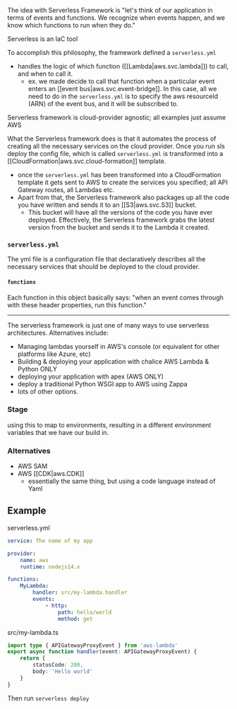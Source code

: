 
The idea with Serverless Framework is "let's think of our application in terms of events and functions. We recognize when events happen, and we know which functions to run when they do."

Serverless is an IaC tool

To accomplish this philosophy, the framework defined a `serverless.yml`
- handles the logic of which function ([[Lambda|aws.svc.lambda]]) to call, and when to call it.
	- ex. we made decide to call that function when a particular event enters an [[event bus|aws.svc.event-bridge]]. In this case, all we need to do in the `serverless.yml` is to specify the aws resourceId (ARN) of the event bus, and it will be subscribed to.

Serverless framework is cloud-provider agnostic; all examples just assume AWS

What the Serverless framework does is that it automates the process of creating all the necessary services on the cloud provider. Once you run sls deploy the config file, which is called `serverless.yml` is transformed into a [[CloudFormation|aws.svc.cloud-formation]] template.
- once the `serverless.yml` has been transformed into a CloudFormation template it gets sent to AWS to create the services you specified; all API Gateway routes, all Lambdas etc.
- Apart from that, the Serverless framework also packages up all the code you have written and sends it to an [[S3|aws.svc.S3]] bucket.
	- This bucket will have all the versions of the code you have ever deployed. Effectively, the Serverless framework grabs the latest version from the bucket and sends it to the Lambda it created.

### `serverless.yml`
The yml file is a configuration file that declaratively describes all the necessary services that should be deployed to the cloud provider.

#### `functions`
Each function in this object basically says: "when an event comes through with these header properties, run this function."

* * *

The serverless framework is just one of many ways to use serverless architectures. Alternatives include:
- Managing lambdas yourself in AWS's console (or equivalent for other platforms like Azure, etc)
- Building & deploying your application with chalice AWS Lambda & Python ONLY
- deploying your application with apex (AWS ONLY)
- deploy a traditional Python WSGI app to AWS using Zappa
- lots of other options.

### Stage
using this to map to environments, resulting in a different environment variables that we have our build in.

### Alternatives
- AWS SAM
- AWS [[CDK|aws.CDK]]
	- essentially the same thing, but using a code language instead of Yaml

## Example
serverless.yml
```yml
service: The name of my app

provider:
	name: aws
	runtime: nodejs14.x

functions:
	MyLambda:
		handler: src/my-lambda.handler
		events:
			- http:
				path: hello/world
				method: get
```

src/my-lambda.ts
```ts
import type { APIGatewayProxyEvent } from 'aws-lambda'
export async function handler(event: APIGatewayProxyEvent) {
	return {
		statusCode: 200,
		body: 'Hello world'
	}
}
```

Then run `serverless deploy`
